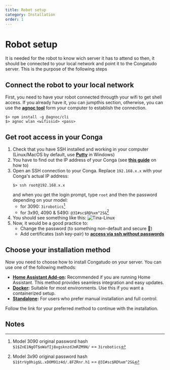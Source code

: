 ```yaml
---
title: Robot setup
category: Installation
order: 1
---
```


# Robot setup
It is needed for the robot to know wich server it has to attend so then, it should be connected to your local network and point it to the Congatudo server. This is the purpose of the following steps

## Connect the robot to your local network
First, you need to have your robot connected througth your wifi to get shell access. If you already have it, you can jumpthis section, otherwise, you can use the **[agnoc tool](https://github.com/congatudo/agnoc)** form your computer to establish the connection.
```shell
$> npm install -g @agnoc/cli 
$> agnoc wlan <wifissid> <pass>
```

## Get root access in your Conga
1. Check that you have SSH installed and working in your computer (Linux/MacOS by default, use **[Putty](https://www.chiark.greenend.org.uk/~sgtatham/putty/)** in Windows)
2. You have to find out the IP address of your Conga (see **[this guide](https://techwiser.com/find-ip-address-of-any-device/)** on how to)
3. Open an SSH connection to your Conga. Replace `192.168.x.x` with your Conga's actual IP address:
	```shell
	$> ssh root@192.168.x.x
	```
	and when you get the login prompt, type `root` and then the password depending on your model:
	 - for 3090: `3irobotics`[^1]
	 - for 3x90, 4090 & 5490: `@3I#sc$RD%xm^2S&`[^2]
4. You should see something like this:
![Tina-Linux](https://github.com/congatudo/stuff/blob/master/docs/assets/tina-linux.png)
5. Now, it would be a good practice to:
   - Change the password (to something non-default and secure 🙏)
   - Add certificates (ssh key-pair) to **[access via ssh without passwords](https://congatudo.cloud/pages/misc/add-ssh-key.html)**

## Choose your installation method
Now you need to choose how to install Congatudo on your server. You can use one of the following methods:
- **[Home Assistant Add-on](https://congatudo.cloud/pages/installation/home-assistant-addon.html):** Recommended if you are running Home Assistant. This method provides seamless integration and easy updates.
- **[Docker](https://congatudo.cloud/pages/installation/docker.html):** Suitable for most environments. Use this if you want a containerized setup.
- **[Standalone](https://congatudo.cloud/pages/installation/standalone.html):** For users who prefer manual installation and full control.

Follow the link for your preferred method to continue with the installation.

## Notes
[^1]: Model 3090 original password hash `$1$ZnE1NgOT$oWafIj8xgsknzdJmRZM9N/` == `3irobotics`
[^2]: Model 3x90 original password hash `$1$trVg0hig$L.xDOM91z4d/.8FZRnr.h1` == `@3I#sc$RD%xm^2S&`